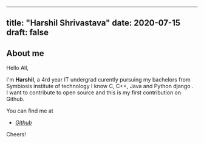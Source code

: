 
---
title: "Harshil Shrivastava"
date: 2020-07-15
draft: false
---

## About me
Hello All,

I'm **Harshil**, a 4rd year IT undergrad curently pursuing my bachelors from Symbiosis institute of technology 
I know C, C++, Java and Python django .  
I want to contribute to open source and this is my first contribution on Github.  

You can find me at

 - [*Github*](https://github.com/HarshilShrivastava)

Cheers!
